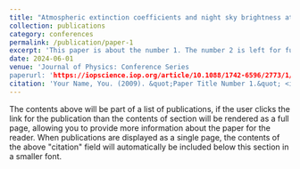```yaml
---
title: "Atmospheric extinction coefficients and night sky brightness at Bosscha Observatory"
collection: publications
category: conferences
permalink: /publication/paper-1
excerpt: 'This paper is about the number 1. The number 2 is left for future work.'
date: 2024-06-01
venue: 'Journal of Physics: Conference Series
paperurl: 'https://iopscience.iop.org/article/10.1088/1742-6596/2773/1/012003/pdf'
citation: 'Your Name, You. (2009). &quot;Paper Title Number 1.&quot; <i>Journal 1</i>. 1(1).'
---
```


The contents above will be part of a list of publications, if the user clicks the link for the publication than the contents of section will be rendered as a full page, allowing you to provide more information about the paper for the reader. When publications are displayed as a single page, the contents of the above "citation" field will automatically be included below this section in a smaller font.
